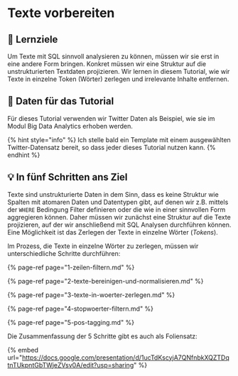 # Texte vorbereiten

## 🎯 Lernziele

Um Texte mit SQL sinnvoll analysieren zu können, müssen wir sie erst in eine andere Form bringen. Konkret müssen wir eine Struktur auf die unstrukturierten Textdaten projizieren. Wir lernen in diesem Tutorial, wie wir Texte in einzelne Token \(Wörter\) zerlegen und irrelevante Inhalte entfernen.

## 🌟 Daten für das Tutorial

Für dieses Tutorial verwenden wir Twitter Daten als Beispiel, wie sie im Modul Big Data Analytics erhoben werden.

{% hint style="info" %}
Ich stelle bald ein Template mit einem ausgewählten Twitter-Datensatz bereit, so dass jeder dieses Tutorial nutzen kann.
{% endhint %}

## 💡 In fünf Schritten ans Ziel

Texte sind unstrukturierte Daten in dem Sinn, dass es keine Struktur wie Spalten mit atomaren Daten und Datentypen gibt, auf denen wir z.B. mittels der `WHERE` Bedingung Filter definieren oder die wie in einer sinnvollen Form aggregieren können. Daher müssen wir zunächst eine Struktur auf die Texte projizieren, auf der wir anschließend mit SQL Analysen durchführen können. Eine Möglichkeit ist das Zerlegen der Texte in einzelne Wörter \(_Tokens_\).

Im Prozess, die Texte in einzelne Wörter zu zerlegen, müssen wir unterschiedliche Schritte durchführen:

{% page-ref page="1-zeilen-filtern.md" %}

{% page-ref page="2-texte-bereinigen-und-normalisieren.md" %}

{% page-ref page="3-texte-in-woerter-zerlegen.md" %}

{% page-ref page="4-stopwoerter-filtern.md" %}

{% page-ref page="5-pos-tagging.md" %}

Die Zusammenfassung der 5 Schritte gibt es auch als Foliensatz:

{% embed url="https://docs.google.com/presentation/d/1ucTdKscyjA7QNfnbkXQZTDqtnTUkpntGbTWjeZVsv0A/edit?usp=sharing" %}

### 

